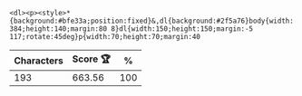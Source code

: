 `<dl><p><style>*{background:#bfe33a;position:fixed}&,dl{background:#2f5a76}body{width:384;height:140;margin:80 8}dl{width:150;height:150;margin:-5 117;rotate:45deg}p{width:70;height:70;margin:40`

| Characters | Score 🏆 | %   |
| ---------- | -------- | --- |
| 193        | 663.56   | 100 |
